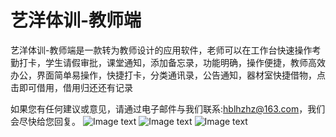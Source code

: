 # 艺洋体训-教师端

艺洋体训-教师端是一款转为教师设计的应用软件，老师可以在工作台快速操作考勤打卡，学生请假审批，课堂通知，添加备忘录，功能明确，操作便捷，教师高效办公，界面简单易操作，快捷打卡，分类通讯录，公告通知，器材室快捷借物，点击即可借用，借用归还还有记录

如果您有任何建议或意见，请通过电子邮件与我们联系:hblhzhz@163.com，我们会尽快给您回复。
![Image text](https://github.com/hblhzhz/YYTX-Teacher/blob/main/上架/4.png)
![Image text](https://github.com/hblhzhz/YYTX-Teacher/blob/main/上架/5.png)
![Image text](https://github.com/hblhzhz/YYTX-Teacher/blob/main/上架/6.png)
